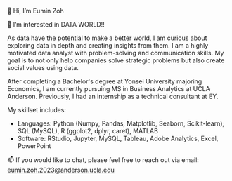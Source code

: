 👋 Hi, I’m Eumin Zoh

👀 I’m interested in DATA WORLD!!

As data have the potential to make a better world, I am curious about exploring data in depth and creating insights from them. 
I am a highly motivated data analyst with problem-solving and communication skills. 
My goal is to not only help companies solve strategic problems but also create social values using data.

After completing a Bachelor's degree at Yonsei University majoring Economics, I am currently pursuing MS in Business Analytics at UCLA Anderson. Previously, I had an internship as a technical consultant at EY.


My skillset includes:
- Languages: Python (Numpy, Pandas, Matplotlib, Seaborn, Scikit-learn), SQL (MySQL), R (ggplot2, dplyr, caret), MATLAB 
- Software: RStudio, Jupyter, MySQL, Tableau, Adobe Analytics, Excel, PowerPoint


📫 If you would like to chat, please feel free to reach out via email:
eumin.zoh.2023@anderson.ucla.edu

<!---


--->
